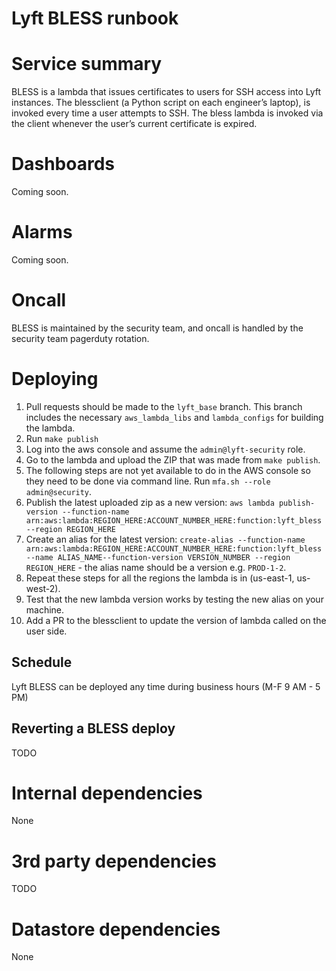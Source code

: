 # Lyft BLESS runbook

# Service summary

BLESS is a lambda that issues certificates to users for SSH access into Lyft instances. The blessclient (a Python script on each engineer’s laptop), is invoked every time a user attempts to SSH. The bless lambda is invoked via the client whenever the user’s current certificate is expired.

# Dashboards

Coming soon.

# Alarms

Coming soon.

# Oncall

BLESS is maintained by the security team, and oncall is handled by the security team pagerduty rotation.

# Deploying

1. Pull requests should be made to the `lyft_base` branch. This branch includes the necessary `aws_lambda_libs` and `lambda_configs` for building the lambda.
1. Run `make publish`
1. Log into the aws console and assume the `admin@lyft-security` role.
1. Go to the lambda and upload the ZIP that was made from `make publish`.
1. The following steps are not yet available to do in the AWS console so they need to be done via command line. Run `mfa.sh --role admin@security`.
1. Publish the latest uploaded zip as a new version: `aws lambda publish-version --function-name arn:aws:lambda:REGION_HERE:ACCOUNT_NUMBER_HERE:function:lyft_bless --region REGION_HERE`
1. Create an alias for the latest version: `create-alias --function-name arn:aws:lambda:REGION_HERE:ACCOUNT_NUMBER_HERE:function:lyft_bless --name ALIAS_NAME--function-version VERSION_NUMBER --region REGION_HERE` - the alias name should be a version e.g. `PROD-1-2`.
1. Repeat these steps for all the regions the lambda is in (us-east-1, us-west-2).
1. Test that the new lambda version works by testing the new alias on your machine.
1. Add a PR to the blessclient to update the version of lambda called on the user side.

## Schedule

Lyft BLESS can be deployed any time during business hours (M-F 9 AM - 5 PM)

## Reverting a BLESS deploy

TODO

# Internal dependencies

None

# 3rd party dependencies

TODO

# Datastore dependencies

None
